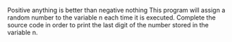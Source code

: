 Positive anything is better than negative nothing
This program will assign a random number to the variable n each time it is executed. Complete the source code in order to print the last digit of the number stored in the variable n.
